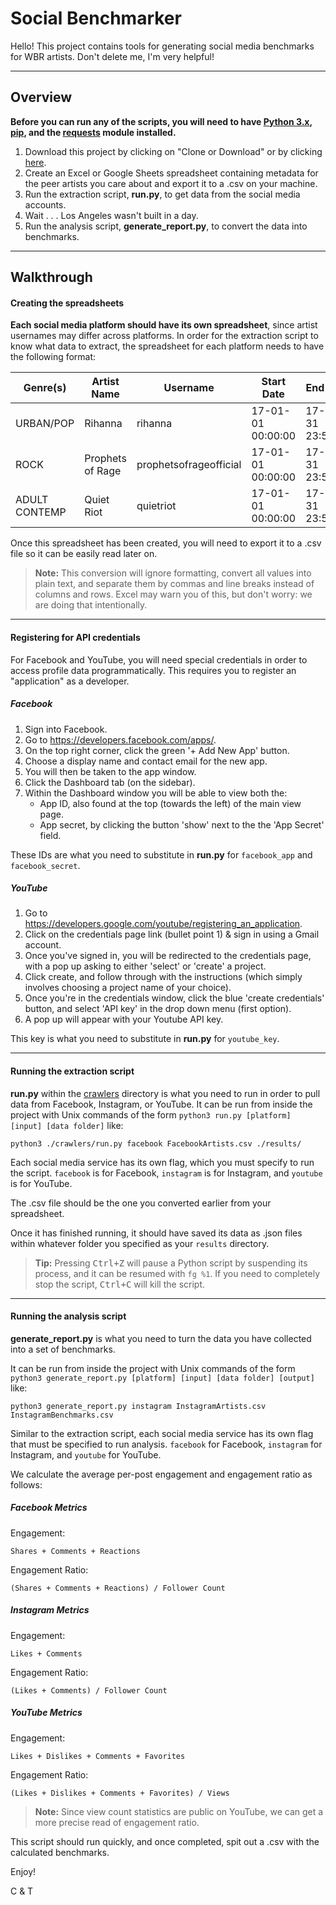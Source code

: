 Social Benchmarker
===================

Hello! This project contains tools for generating social media benchmarks for WBR artists. Don't delete me, I'm very helpful!

----------


Overview
-------------



**Before you can run any of the scripts, you will need to have [Python 3.x](https://www.python.org/downloads/), [pip](https://stackoverflow.com/questions/40868345/checking-whether-the-pip-is-installed), and the [requests](https://pypi.python.org/pypi/requests) module installed.**
1. Download this project by clicking on "Clone or Download" or by clicking [here](https://github.com/cfoster0/social_benchmarker/archive/master.zip).
2. Create an Excel or Google Sheets spreadsheet containing metadata for the peer artists you care about and export it to a .csv on your machine.
3. Run the extraction script, **run.py**, to get data from the social media accounts.
4. Wait . . . Los Angeles wasn't built in a day.
5. Run the analysis script, **generate_report.py**, to convert the data into benchmarks.

----------

Walkthrough
-------------


#### Creating the spreadsheets

**Each social media platform should have its own spreadsheet**, since artist usernames may differ across platforms. In order for the extraction script to know what data to extract, the spreadsheet for each platform needs to have the following format:

| Genre(s)      | Artist Name      | Username               | Start Date        | End Date          |
|---------------|------------------|------------------------|-------------------|-------------------|
| URBAN/POP     | Rihanna          | rihanna                | 17-01-01 00:00:00 | 17-12-31 23:59:59 |
| ROCK          | Prophets of Rage | prophetsofrageofficial | 17-01-01 00:00:00 | 17-12-31 23:59:59 |
| ADULT CONTEMP | Quiet Riot       | quietriot              | 17-01-01 00:00:00 | 17-12-31 23:59:59 |

Once this spreadsheet has been created, you will need to export it to a .csv file so it can be easily read later on. 
> **Note:** This conversion will ignore formatting, convert all values into plain text, and separate them by commas and line breaks instead of columns and rows. Excel may warn you of this, but don't worry: we are doing that intentionally.

----------

#### Registering for API credentials

For Facebook and YouTube, you will need special credentials in order to access profile data programmatically. This requires you to register an "application" as a developer.

##### Facebook

1. Sign into Facebook.
2. Go to https://developers.facebook.com/apps/.
3. On the top right corner, click the green '+ Add New App' button.
4. Choose a display name and contact email for the new app.
5. You will then be taken to the app window.
5. Click the Dashboard tab (on the sidebar).
6. Within the Dashboard window you will be able to view both the:
	* App ID, also found at the top (towards the left) of the main view page.
	* App secret, by clicking the button 'show' next to the the 'App Secret' field.

These IDs are what you need to substitute in **run.py** for `facebook_app` and `facebook_secret`.

##### YouTube

1. Go to https://developers.google.com/youtube/registering_an_application.
2. Click on the credentials page link (bullet point 1) & sign in using a Gmail account.
3. Once you've signed in, you will be redirected to the credentials page, with a pop up asking to either 'select' or 'create' a project. 
4. Click create, and follow through with the instructions (which simply involves choosing a project name of your choice).
5. Once you're in the credentials window, click the blue 'create credentials' button, and select 'API key' in the drop down menu (first option).
6. A pop up will appear with your Youtube API key.

This key is what you need to substitute in **run.py** for `youtube_key`.

----------

#### Running the extraction script

**run.py** within the [crawlers](crawlers) directory is what you need to run in order to pull data from Facebook, Instagram, or YouTube. It can be run from inside the project with Unix commands of the form `python3 run.py [platform] [input] [data folder]` like:
```
python3 ./crawlers/run.py facebook FacebookArtists.csv ./results/
```
Each social media service has its own flag, which you must specify to run the script. `facebook` is for Facebook, `instagram` is for Instagram, and `youtube` is for YouTube.

The .csv file should be the one you converted earlier from your spreadsheet.

Once it has finished running, it should have saved its data as .json files within whatever folder you specified as your `results` directory.

> **Tip:** Pressing <kbd>Ctrl+Z</kbd> will pause a Python script by suspending its process, and it can be resumed with `fg %1`. If you need to completely stop the script, <kbd>Ctrl+C</kbd> will kill the script.

----------

#### Running the analysis script
**generate_report.py** is what you need to turn the data you have collected into a set of benchmarks. 

It can be run from inside the project with Unix commands of the form `python3 generate_report.py [platform] [input] [data folder] [output]` like:
```
python3 generate_report.py instagram InstagramArtists.csv InstagramBenchmarks.csv
```
Similar to the extraction script, each social media service has its own flag that must be specified to run analysis. `facebook` for Facebook, `instagram` for Instagram, and `youtube` for YouTube.

We calculate the average per-post engagement and engagement ratio as follows:

##### Facebook Metrics
Engagement:
```
Shares + Comments + Reactions
```

Engagement Ratio:
```
(Shares + Comments + Reactions) / Follower Count
```

##### Instagram Metrics
Engagement:
```
Likes + Comments
```

Engagement Ratio:
```
(Likes + Comments) / Follower Count
```

##### YouTube Metrics
Engagement:
```
Likes + Dislikes + Comments + Favorites
```

Engagement Ratio:
```
(Likes + Dislikes + Comments + Favorites) / Views
```

> **Note:** Since view count statistics are public on YouTube, we can get a more precise read of engagement ratio.


This script should run quickly, and once completed, spit out a .csv with the calculated benchmarks.

Enjoy!

C & T
